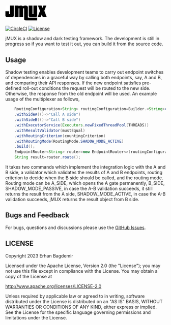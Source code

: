 <br/>
<img src="https://github.com/notingolmo/jmux/blob/main/media/jmux.png" width="130" />

[![CircleCI](https://dl.circleci.com/status-badge/img/circleci/MijSkLN7jgimc5d7X5xmw1/Cme7KtQEisA8WcpiPBhMCP/tree/main.svg?style=svg&circle-token=7010818212d0b87edb68ac4e0ad06609d52f7426)](https://dl.circleci.com/status-badge/redirect/circleci/MijSkLN7jgimc5d7X5xmw1/Cme7KtQEisA8WcpiPBhMCP/tree/main)
[![License](https://img.shields.io/badge/License-Apache%202.0-blue.svg)](https://opensource.org/licenses/Apache-2.0)

jMUX is a shadow and dark testing framework. The development is still in progress so if you want to
test it out, you can build it from the source code.

## Usage

Shadow testing enables development teams to carry out endpoint switches of dependencies in a
graceful way by calling both endpoints, say, A and B, and comparing their API responses. If the new
endpoint satisfies pre-defined roll-out conditions the request will be routed to the new side.
Otherwise, the response from the old endpoint will be used. An example usage of the multiplexer as
follows,

```java
    RoutingConfiguration<String> routingConfiguration=Builder.<String>create()
    .withSideA(()->"Call A side")
    .withSideB(()->"Call B side")
    .withExecutorService(Executors.newFixedThreadPool(THREADS))
    .withResultValidator(mustEqual)
    .withRoutingCriterion(countingCriterion)
    .withRoutingMode(RoutingMode.SHADOW_MODE_ACTIVE)
    .build();
    EndpointRouter<String> router=new EndpointRouter<>(routingConfiguration);
    String result=router.route();
```

It takes two commands which implement the integration logic with the A and B side, a validator
which validates the results of A and B endpoints, routing criterion to decide when the B side should
be
called, and the routing mode. Routing mode can be A_SIDE, which opens the A gate permanently,
B_SIDE, SHADOW_MODE_PASSIVE, in case the A-B validation succeeds, it still returns the result from
the A side, SHADOW_MODE_ACTIVE, in case the A-B validation succeeds, jMUX returns the result object
from B side.

## Bugs and Feedback

For bugs, questions and discussions please use
the [GitHub Issues](https://github.com/notingolmo/jmux/issues).

 
## LICENSE

Copyright 2023 Erhan Bagdemir

Licensed under the Apache License, Version 2.0 (the "License");
you may not use this file except in compliance with the License.
You may obtain a copy of the License at

http://www.apache.org/licenses/LICENSE-2.0

Unless required by applicable law or agreed to in writing, software
distributed under the License is distributed on an "AS IS" BASIS,
WITHOUT WARRANTIES OR CONDITIONS OF ANY KIND, either express or implied.
See the License for the specific language governing permissions and
limitations under the License.

[license]:LICENSE-2.0.txt
[license img]:https://img.shields.io/badge/License-Apache%202-blue.svg


